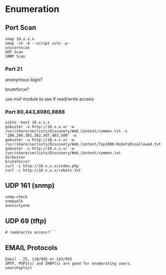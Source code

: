 # Enumeration

## Port Scan
```
nmap 10.x.x.x
nmap -sV -A --script vuln -p-
unicornscan
UDP Scan
SNMP Scan
```

### Port 21

anonymous login?

bruteforce?

use msf module to see if read/write access

### Port 80,443,8080,8888
```
nikto -host 10.x.x.x
gobuster -u http://10.x.x.x/ -w /usr/share/seclists/Discovery/Web_Content/common.txt -s '200,204,301,302,307,403,500' -e
gobuster -u http://10.x.x.x/ -w /usr/share/seclists/Discovery/Web_Content/Top1000-RobotsDisallowed.txt
gobuster -u http://10.x.x.x/ -w /usr/share/seclists/Discovery/Web_Content/common.txt
dirbuster
bruteforce?
curl -i http://10.x.x.x/index.php
curl -i http://10.x.x.x/robots.txt
```
## UDP 161 (snmp)

```
snmp-check
snmpwalk
onesixtyone
```

## UDP 69 (tftp)

```
# read/write access?```
```

## EMAIL Protocols
```
Email - 25, 110/995 or 143/993
SMTP, POP3(s) and IMAP(s) are good for enumerating users.
searchsploit
```
